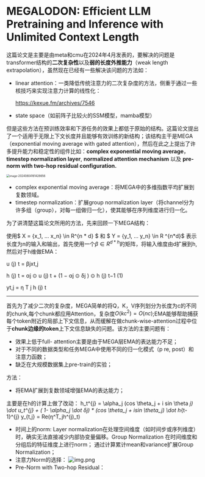 # MEGALODON: Efficient LLM Pretraining and Inference with Unlimited Context Length
这篇论文是主要是由meta和cmu在2024年4月发表的，要解决的问题是transformer结构的**二次复杂性**以及**弱的长度外推能力**（weak length extrapolation），虽然现在已经有一些解决该问题的方法如：

* linear attention：一类降低传统注意力的二次复杂度的方法，侧重于通过一些核技巧来实现注意力计算的线性化：

  https://kexue.fm/archives/7546

* state space（如前阵子比较火的SSM模型，mamba模型）

但是这些方法在预训练效率和下游任务的效果上都低于原始的结构。这篇论文提出了一个适用于无限上下文长度并且能够有效训练的新结构；该结构主干是MEGA（exponential moving average with gated attention），然后在此之上提出了许多提升能力和稳定性的组件比如：**complex exponential moving average**，**timestep normalization layer**, **normalized attention mechanism** 以及 **pre-norm with two-hop residual configuration.**

<img src="/Users/pidan/Library/Application Support/typora-user-images/image-20240804161428656.png" alt="image-20240804161428656" style="zoom:50%;" />

* complex exponential moving average：将MEGA中的多维指数平均扩展到复数领域。
* timestep normalization：扩展group normalization layer（将channel分为许多组（group），对每一组做归一化），使其能够在序列维度进行归一化。

为了讲清楚这篇论文所用的方法，先来回顾一下MEGA结构：

使用$ X = {x_1, ... x_n} \in R^{n * d} $  和 $ Y = {y_1, ... y_n} \in R ^{n*d}$ 表示长度为n的输入和输出，首先使用一个$\beta \in R ^ {d *h}$的矩阵，将输入维度由d扩展到h,然后对于h维做EMA：

u (j) t = βjxt,j 

h (j) t = αj ⊙ u (j) t + (1 − αj ⊙ δj ) ⊙ h (j) t−1 (1) 

yt,j = η T j h (j) t

***

首先为了减少二次的复杂度，MEGA简单的将Q，K，V序列划分为长度为c的不同的chunk,每个chunk都应用Attention，复杂度$O(kc^{2}) = O(nc)$;EMA能够帮助捕获每个token附近的局部上下文信息，从而缓解在做chunk-wise-attention过程中位于**chunk边缘的token**上下文信息缺失的问题。该方法的主要问题有：

* 效果上低于full- attention主要是由于MEGA层EMA的表达能力不足；
* 对于不同的数据类型和任务MEGA中使用不同的归一化模式（p re, post）和注意力函数；
* 缺乏在大规模数据集上pre-train的实验；

方法：

* 将EMA扩展到复数领域增强EMA的表达能力；

主要是在h的计算上做了改动：
h_t^{j} = \alpha_j (cos \theta_j + i sin \theta _j) \dot u_t^{j} + ( 1- \alpha_j \dot δj) * (cos \theta_j + isin \theta_j) \dot h_{t-1}^{j}
y_{t,j} = Re(η^T_jh^(j)_t)

* 时间上的norm:
Layer normalization在处理空间维度（如时间步或序列维度）时，确实无法直接减少内部协变量偏移。Group Normalization 在时间维度和分组后的特征维度上进行norm；
通过计算累计mean和variance扩展Group Normalization；
* 注意力Norm的选择：
![img.png](img.png)
* Pre-Norm with Two-hop Residual：
